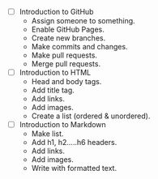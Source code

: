- [ ] Introduction to GitHub
  - Assign someone to something.
  - Enable GitHub Pages.
  - Create new branches.
  - Make commits and changes.
  - Make pull requests.
  - Merge pull requests.
- [ ] Introduction to HTML
  - Head and body tags.
  - Add title tag.
  - Add links.
  - Add images.
  - Create a list (ordered & unordered).
- [ ] Introduction to Markdown
  - Make list.
  - Add h1, h2.....h6 headers.
  - Add links.
  - Add images.
  - Write with formatted text.
